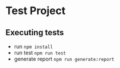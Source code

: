 # Test Project
## Executing tests

- run ```npm install```
- run test ```npm run test```
- generate report ```npm run generate:report```